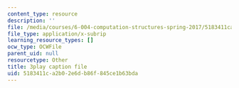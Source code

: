 ```yaml
---
content_type: resource
description: ''
file: /media/courses/6-004-computation-structures-spring-2017/5183411ca2b02e6db86f845ce1b63bda_TSmui37yrL8.srt
file_type: application/x-subrip
learning_resource_types: []
ocw_type: OCWFile
parent_uid: null
resourcetype: Other
title: 3play caption file
uid: 5183411c-a2b0-2e6d-b86f-845ce1b63bda
---
```

